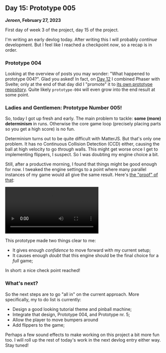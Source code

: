 ## Day 15: Prototype 005

**_Jeroen_, February 27, 2023**

First day of week 3 of the project, day 15 of the project.

I'm writing an early devlog today.
After writing this I will probably _continue_ development.
But I feel like I reached a checkpoint _now_, so a recap is in order.

### Prototype 004

Looking at the overview of posts you may wonder: "What happened to prototype 004?".
Glad you asked!
In fact, on [Day 12](#post-2023-02-24) I combined Phaser with Svelte;
only at the end of that day did I "promote" it to [its own prototype repository](https://github.com/orgs/pincrediball/repositories?q=prototype).
Quite likely `prototype-004` will even grow into the end result at some point.

### Ladies and Gentlemen: Prototype Number 005!

So, today I got up fresh and early.
The main problem to tackle: **some (more) determinism** in runs.
Otherwise the core game loop (precisely placing parts so you get a high score) is no fun.

Determinism turns out to be quite difficult with MatterJS.
But that's only one problem.
It has no Continuous Collision Detection (CCD) either, causing the ball at high velocity to go _through_ walls.
This might get worse once I get to implementing flippers, I suspect.
So I was doubting my engine choice a bit.

Still, after a productive morning, I found that things might be good enough for now.
I tweaked the engine settings to a point where many parallel instances of my game would all give the same result.
Here's [the "proof" of that](https://github.com/pincrediball/prototype-005):

<video controls loop>
  <source src="/img/pincrediball-prototype-005.mp4" type="video/mp4" />
  Video recording of an extremely crude demo pinball machine.
</video>

This prototype made two things clear to me:

- It gives enough _confidence_ to move forward with my current setup;
- It causes enough _doubt_ that this engine should be the final choice for a _full_ game;

In short: a nice check point reached!

### What's next?

So the next steps are to go "all in" on the current approach.
More specifically, my to do list is currently:

- Design a good looking tutorial theme and pinball machine;
- Integrate that design, Prototype 004, and Prototype nr. 5;
- Allow the player to move bumpers around
- Add flippers to the game;

Perhaps a few sound effects to make working on this project a bit more fun too.
I will roll up the rest of today's work in the next devlog entry either way.
Stay tuned!

